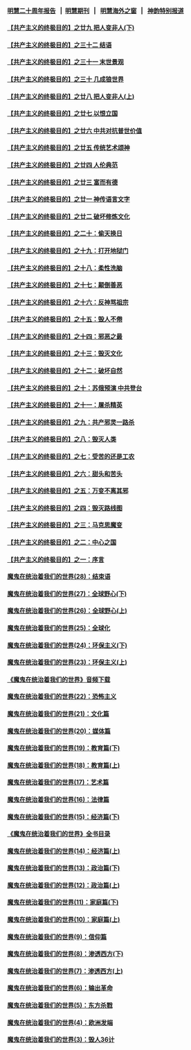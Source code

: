 #### [明慧二十周年报告](https://github.com/gfw-breaker/mh-reports/blob/master/README.md?t=07221500) &nbsp;&nbsp;|&nbsp;&nbsp;[明慧期刊](https://github.com/gfw-breaker/mh-qikan) &nbsp;&nbsp;|&nbsp;&nbsp; [明慧海外之窗](https://github.com/gfw-breaker/mh-news/blob/master/README.md?t=07221500) &nbsp;&nbsp;|&nbsp;&nbsp; [神韵特别报道](https://github.com/gfw-breaker/mh-news/blob/master/shenyun.md?t=07221500) 

#### [【共产主义的终极目的】之廿九 把人变非人(下)](../pages/nsc422/n11344140.md?t=07221500) 

#### [【共产主义的终极目的】之三十二 结语](../pages/nsc422/n11360535.md?t=07221500) 

#### [【共产主义的终极目的】之三十一 末世景观](../pages/nsc422/n11351129.md?t=07221500) 

#### [【共产主义的终极目的】之三十 几成狼世界](../pages/nsc422/n11348280.md?t=07221500) 

#### [【共产主义的终极目的】之廿八 把人变非人(上)](../pages/nsc422/n11340492.md?t=07221500) 

#### [【共产主义的终极目的】之廿七 以恨立国](../pages/nsc422/n11336944.md?t=07221500) 

#### [【共产主义的终极目的】之廿六 中共对抗普世价值](../pages/nsc422/n11324785.md?t=07221500) 

#### [【共产主义的终极目的】之廿五 传统艺术颂神](../pages/nsc422/n11296396.md?t=07221500) 

#### [【共产主义的终极目的】之廿四 人伦典范](../pages/nsc422/n11296397.md?t=07221500) 

#### [【共产主义的终极目的】之廿三 富而有德](../pages/nsc422/n11283598.md?t=07221500) 

#### [【共产主义的终极目的】之廿一 神传语言文字](../pages/nsc422/n11263265.md?t=07221500) 

#### [【共产主义的终极目的】之廿二 破坏修炼文化](../pages/nsc422/n11245728.md?t=07221500) 

#### [【共产主义的终极目的】之二十：偷天换日](../pages/nsc422/n11238846.md?t=07221500) 

#### [【共产主义的终极目的】之十九：打开地狱门](../pages/nsc422/n11206376.md?t=07221500) 

#### [【共产主义的终极目的】之十八：柔性洗脑](../pages/nsc422/n11199994.md?t=07221500) 

#### [【共产主义的终极目的】之十七：颠倒善恶](../pages/nsc422/n11179782.md?t=07221500) 

#### [【共产主义的终极目的】之十六：反神骂祖宗](../pages/nsc422/n11166798.md?t=07221500) 

#### [【共产主义的终极目的】之十五：毁人不倦](../pages/nsc422/n11166792.md?t=07221500) 

#### [【共产主义的终极目的】之十四：邪恶之最](../pages/nsc422/n11150249.md?t=07221500) 

#### [【共产主义的终极目的】之十三：毁灭文化](../pages/nsc422/n11135227.md?t=07221500) 

#### [【共产主义的终极目的】之十二：破坏自然](../pages/nsc422/n11135214.md?t=07221500) 

#### [【共产主义的终极目的】之十：苏俄预演 中共登台](../pages/nsc422/n11118424.md?t=07221500) 

#### [【共产主义的终极目的】之十一：屠杀精英](../pages/nsc422/n11118442.md?t=07221500) 

#### [【共产主义的终极目的】之九：共产邪灵一路杀](../pages/nsc422/n11114139.md?t=07221500) 

#### [【共产主义的终极目的】之八：毁灭人类](../pages/nsc422/n11108503.md?t=07221500) 

#### [【共产主义的终极目的】之七：受苦的还是工农](../pages/nsc422/n11101809.md?t=07221500) 

#### [【共产主义的终极目的】之六：甜头和苦头](../pages/nsc422/n11096971.md?t=07221500) 

#### [【共产主义的终极目的】之五：万变不离其邪](../pages/nsc422/n11091285.md?t=07221500) 

#### [【共产主义的终极目的】之四：毁灭路线图](../pages/nsc422/n11086284.md?t=07221500) 

#### [【共产主义的终极目的】之三：马克思魔变](../pages/nsc422/n11061941.md?t=07221500) 

#### [【共产主义的终极目的】之二：中心之国](../pages/nsc422/n11047728.md?t=07221500) 

#### [【共产主义的终极目的】之一：序言](../pages/nsc422/n11086077.md?t=07221500) 

#### [魔鬼在统治着我们的世界(28)：结束语](../pages/nsc422/n10936246.md?t=07221500) 

#### [魔鬼在统治着我们的世界(27)：全球野心(下)](../pages/nsc422/n10928319.md?t=07221500) 

#### [魔鬼在统治着我们的世界(26)：全球野心(上)](../pages/nsc422/n10900318.md?t=07221500) 

#### [魔鬼在统治着我们的世界(25)：全球化](../pages/nsc422/n10788205.md?t=07221500) 

#### [魔鬼在统治着我们的世界(24)：环保主义(下)](../pages/nsc422/n10695307.md?t=07221500) 

#### [魔鬼在统治着我们的世界(23)：环保主义(上)](../pages/nsc422/n10688613.md?t=07221500) 

#### [《魔鬼在统治着我们的世界》音频下载](../pages/nsc422/n10635553.md?t=07221500) 

#### [魔鬼在统治着我们的世界(22)：恐怖主义](../pages/nsc422/n10614727.md?t=07221500) 

#### [魔鬼在统治着我们的世界(21)：文化篇](../pages/nsc422/n10597706.md?t=07221500) 

#### [魔鬼在统治着我们的世界(20)：媒体篇](../pages/nsc422/n10586579.md?t=07221500) 

#### [魔鬼在统治着我们的世界(19)：教育篇(下)](../pages/nsc422/n10564808.md?t=07221500) 

#### [魔鬼在统治着我们的世界(18)：教育篇(上)](../pages/nsc422/n10526970.md?t=07221500) 

#### [魔鬼在统治着我们的世界(17)：艺术篇](../pages/nsc422/n10499093.md?t=07221500) 

#### [魔鬼在统治着我们的世界(16)：法律篇](../pages/nsc422/n10485969.md?t=07221500) 

#### [魔鬼在统治着我们的世界(15)：经济篇(下)](../pages/nsc422/n10469975.md?t=07221500) 

#### [《魔鬼在统治着我们的世界》全书目录](../pages/nsc422/n10464261.md?t=07221500) 

#### [魔鬼在统治着我们的世界(14)：经济篇(上)](../pages/nsc422/n10457370.md?t=07221500) 

#### [魔鬼在统治着我们的世界(13)：政治篇(下)](../pages/nsc422/n10448270.md?t=07221500) 

#### [魔鬼在统治着我们的世界(12)：政治篇(上)](../pages/nsc422/n10444576.md?t=07221500) 

#### [魔鬼在统治着我们的世界(11)：家庭篇(下)](../pages/nsc422/n10440961.md?t=07221500) 

#### [魔鬼在统治着我们的世界(10)：家庭篇(上)](../pages/nsc422/n10435448.md?t=07221500) 

#### [魔鬼在统治着我们的世界(9)：信仰篇](../pages/nsc422/n10432159.md?t=07221500) 

#### [魔鬼在统治着我们的世界(8)：渗透西方(下)](../pages/nsc422/n10429603.md?t=07221500) 

#### [魔鬼在统治着我们的世界(7)：渗透西方(上)](../pages/nsc422/n10426013.md?t=07221500) 

#### [魔鬼在统治着我们的世界(6)：输出革命](../pages/nsc422/n10421536.md?t=07221500) 

#### [魔鬼在统治着我们的世界(5)：东方杀戮](../pages/nsc422/n10417707.md?t=07221500) 

#### [魔鬼在统治着我们的世界(4)：欧洲发端](../pages/nsc422/n10414890.md?t=07221500) 

#### [魔鬼在统治着我们的世界(3)：毁人36计](../pages/nsc422/n10411583.md?t=07221500) 

